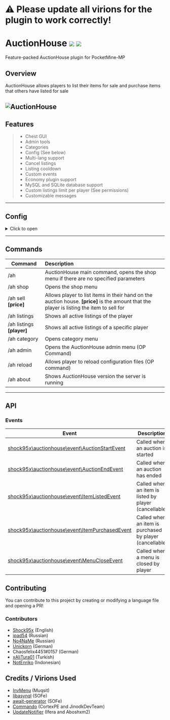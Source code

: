 # ⚠️ Please update all virions for the plugin to work correctly!

# AuctionHouse [![](https://poggit.pmmp.io/shield.state/AuctionHouse)](https://poggit.pmmp.io/p/AuctionHouse) [![](https://poggit.pmmp.io/shield.dl.total/AuctionHouse)](https://poggit.pmmp.io/p/AuctionHouse)
Feature-packed AuctionHouse plugin for PocketMine-MP  
   
## Overview  
AuctionHouse allows players to list their items for sale and purchase items that others have listed for sale
  
![AuctionHouse](https://github.com/Shock95x/AuctionHouse/blob/master/img/auctionhouse.png)  
---  
## Features  
>- Chest GUI  
>- Admin tools
>- Categories
>- Config (See below)
>- Multi-lang support
>- Cancel listings
>- Listing cooldown
>- Custom events
>- Economy plugin support
>- MySQL and SQLite database support
>- Custom listings limit per player (See permissions)
>- Customizable messages
  
---  
## Config  

<details>
  <summary>Click to open</summary>

```yaml  
---  
# DO NOT EDIT THIS VALUE, INTERNAL USE ONLY.
config-version: 5

# Sets the prefix for this plugin.
prefix: "[&l&6Auction House&r]"
# Minimum price required to create a listing
min-price: 0
# Maximum price a listing can have (-1 = No limit)
max-price: -1
# Sets the default language for the plugin, you can edit text and messages in this file.
default-language: en_US
# Sets the amount of hours a listing is active before being automatically cancelled and expired.
expire-interval: 48
# Sets the price it costs to list an item on the auction house.
listing-price: 0
# Sets a cooldown between listing items in seconds
listing-cooldown: 0
# Allows or blocks players in creative mode from selling items.
creative-sale: false
# Maximum amount of listings a player can have by default
max-listings: 45
# Shows item lore on the auction house
show-lore: true
# Days to automatically delete expired listings (-1 to disable)
expired-duration: 15
# Formats price with commas (ex. 1,000,000)
price-formatted: true
# Items that cannot be listed on the auction. Refer to https://minecraftitemids.com/ or https://minecraft-ids.grahamedgecombe.com/ for a list of item ids.
blacklist:
- '1000' # Example items
- '1234:5'
- 'minecraft:air'

# AH sign triggers
sign-triggers:
- "[AuctionHouse]"
- "[AH]"

# Menu button items
buttons:
stats: "minecraft:chest"
back: "minecraft:paper"
previous: "minecraft:paper"
next: "minecraft:paper"
info: "minecraft:book"
howto: "minecraft:emerald"
return_all: "minecraft:redstone_block"
player_listings: "minecraft:diamond"
expired_listings: "minecraft:poisonous_potato"
admin_menu: "minecraft:redstone"
confirm_purchase: "minecraft:stained_glass_pane:5"
cancel_purchase: "minecraft:stained_glass_pane:14"
...
```  
</details>

---  
## Commands  
  
| Command        | Description           |  
| ------------- |:--------------|  
| /ah      | AuctionHouse main command, opens the shop menu if there are no specified parameters |  
| /ah shop | Opens the shop menu    |  
| /ah sell **[price]** | Allows player to list items in their hand on the auction house. **[price]** is the amount that the player is listing the item to sell for     |  
| /ah listings | Shows all active listings of the player |  
| /ah listings **[player]**| Shows all active listings of a specific player |  
| /ah category | Opens category menu |  
| /ah admin | Opens the AuctionHouse admin menu (OP Command) |  
| /ah reload | Allows player to reload configuration files (OP command) |  
| /ah about | Shows AuctionHouse version the server is running |  
---  
## API  
### Events  
| Event        | Description           |  
| ------------- | -------------- |  
| [shock95x\auctionhouse\event\AuctionStartEvent](https://github.com/Shock95x/AuctionHouse/blob/master/src/shock95x/auctionhouse/event/AuctionStartEvent.php) | Called when an auction is started |  
| [shock95x\auctionhouse\event\AuctionEndEvent](https://github.com/Shock95x/AuctionHouse/blob/master/src/shock95x/auctionhouse/event/AuctionEndEvent.php)   | Called when an auction has ended    |  
| [shock95x\auctionhouse\event\ItemListedEvent](https://github.com/Shock95x/AuctionHouse/blob/master/src/shock95x/auctionhouse/event/ItemListedEvent.php)   | Called when an item is listed by player (cancellable) | 
| [shock95x\auctionhouse\event\ItemPurchasedEvent](https://github.com/Shock95x/AuctionHouse/blob/master/src/shock95x/auctionhouse/event/ItemPurchasedEvent.php)   | Called when an item is purchased by player (cancellable) |  
| [shock95x\auctionhouse\event\MenuCloseEvent](https://github.com/Shock95x/AuctionHouse/blob/master/src/shock95x/auctionhouse/event/MenuCloseEvent.php) | Called when a menu is closed by player |  
  
## Contributing  
You can contribute to this project by creating or modifying a language file and opening a PR!  
### Contributors 
- [Shock95x](https://github.com/Shock95x) (English)  
- [ipad54](https://github.com/ipad54) (Russian)
- [No4NaMe](https://github.com/No4NaMe) (Russian)
- [Unickorn](https://github.com/Unickorn) (German)
- Chaosfelix4451#0157 (German)
- [xAliTura01](https://github.com/xAliTura01) (Turkish)
- [NotEnriko](https://github.com/NotEnriko) (Indonesian)

## Credits / Virions Used
- [InvMenu](https://github.com/Muqsit/InvMenu) (Muqsit)  
- [libasynql](https://github.com/poggit/libasynql) (SOFe)
- [await-generator](https://github.com/SOF3/await-generator) (SOFe)
- [Commando](https://github.com/JinodkDevTeam/Commando) (CortexPE and JinodkDevTeam)
- [UpdateNotifier](https://github.com/Aboshxm2/UpdateNotifier) (Ifera and Aboshxm2)
